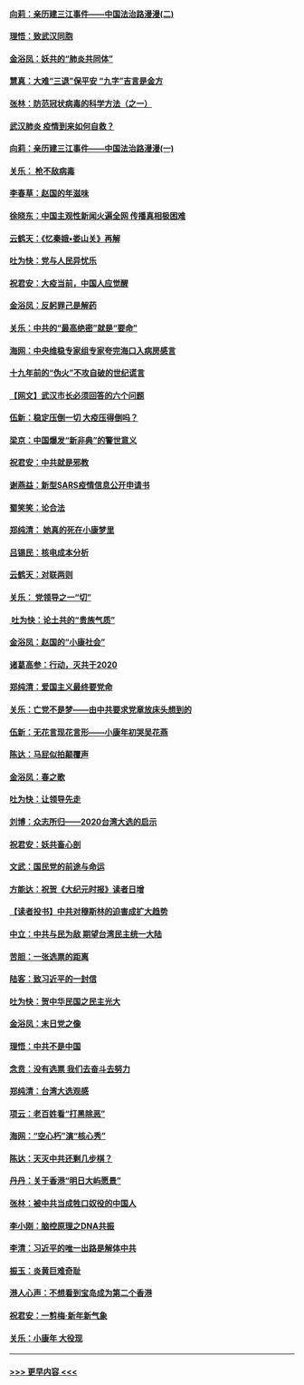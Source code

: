 #### [向莉：亲历建三江事件——中国法治路漫漫(二)](../pages/nsc993/n11829102.md?t=01301901) 
#### [理悟：致武汉同胞](../pages/nsc993/n11831522.md?t=01301901) 
#### [金浴凤：妖共的“肺炎共同体”](../pages/nsc993/n11829448.md?t=01301901) 
#### [慧真：大难“三退”保平安 “九字”吉言是金方](../pages/nsc993/n11829501.md?t=01301901) 
#### [张林：防范冠状病毒的科学方法（之一）](../pages/nsc993/n11828618.md?t=01301901) 
#### [武汉肺炎 疫情到来如何自救？](../pages/nsc993/n11827632.md?t=01301901) 
#### [向莉：亲历建三江事件——中国法治路漫漫(一)](../pages/nsc993/n11827190.md?t=01301901) 
#### [关乐： 枪不敌病毒](../pages/nsc993/n11826746.md?t=01301901) 
#### [李春草：赵国的年滋味](../pages/nsc993/n11826321.md?t=01301901) 
#### [徐晓东：中国主观性新闻火遍全网 传播真相极困难](../pages/nsc993/n11826508.md?t=01301901) 
#### [云鹤天：《忆秦娥▪娄山关》再解](../pages/nsc993/n11824682.md?t=01301901) 
#### [吐为快：党与人民异忧乐](../pages/nsc993/n11824660.md?t=01301901) 
#### [祝君安：大疫当前，中国人应觉醒](../pages/nsc993/n11821946.md?t=01301901) 
#### [金浴凤：反躬罪己是解药](../pages/nsc993/n11820280.md?t=01301901) 
#### [关乐：中共的“最高绝密”就是“要命”](../pages/nsc993/n11816946.md?t=01301901) 
#### [海网：中央维稳专家组专家夸完海口入病房感言](../pages/nsc993/n11815138.md?t=01301901) 
#### [十九年前的“伪火”不攻自破的世纪谎言](../pages/nsc993/n11813238.md?t=01301901) 
#### [【网文】武汉市长必须回答的六个问题](../pages/nsc993/n11813848.md?t=01301901) 
#### [伍新：稳定压倒一切 大疫压得倒吗？](../pages/nsc993/n11812634.md?t=01301901) 
#### [梁京：中国爆发“新非典”的警世意义](../pages/nsc993/n11812554.md?t=01301901) 
#### [祝君安：中共就是邪教](../pages/nsc993/n11812431.md?t=01301901) 
#### [谢燕益：新型SARS疫情信息公开申请书](../pages/nsc993/n11808840.md?t=01301901) 
#### [蜀笑笑：论合法](../pages/nsc993/n11808064.md?t=01301901) 
#### [郑纯清： 她真的死在小康梦里](../pages/nsc993/n11806623.md?t=01301901) 
#### [吕锡民：核电成本分析](../pages/nsc993/n11806284.md?t=01301901) 
#### [云鹤天：对联两则](../pages/nsc993/n11805957.md?t=01301901) 
#### [关乐： 党领导之一“切”](../pages/nsc993/n11804505.md?t=01301901) 
#### [ 吐为快：论土共的“贵族气质”](../pages/nsc993/n11804490.md?t=01301901) 
#### [金浴凤：赵国的“小康社会”](../pages/nsc993/n11804452.md?t=01301901) 
#### [诸葛高参：行动，灭共于2020](../pages/nsc993/n11804120.md?t=01301901) 
#### [郑纯清：爱国主义最终要党命](../pages/nsc993/n11802197.md?t=01301901) 
#### [关乐：亡党不是梦——由中共要求党章放床头想到的](../pages/nsc993/n11802156.md?t=01301901) 
#### [伍新：无花言现花言形——小康年初哭吴花燕](../pages/nsc993/n11800044.md?t=01301901) 
#### [陈达：马屁似拍颠覆声](../pages/nsc993/n11800010.md?t=01301901) 
#### [金浴凤：春之歌](../pages/nsc993/n11797687.md?t=01301901) 
#### [吐为快：让领导先走](../pages/nsc993/n11797512.md?t=01301901) 
#### [刘博：众志所归——2020台湾大选的启示](../pages/nsc993/n11796878.md?t=01301901) 
#### [祝君安：妖共畜心剖](../pages/nsc993/n11794273.md?t=01301901) 
#### [文武：国民党的前途与命运](../pages/nsc993/n11794198.md?t=01301901) 
#### [方能达：祝贺《大纪元时报》读者日增](../pages/nsc993/n11793807.md?t=01301901) 
#### [【读者投书】中共对穆斯林的迫害成扩大趋势](../pages/nsc993/n11791371.md?t=01301901) 
#### [中立：中共与民为敌 期望台湾民主统一大陆](../pages/nsc993/n11790392.md?t=01301901) 
#### [苦胆：一张选票的距离](../pages/nsc993/n11788914.md?t=01301901) 
#### [陆客：致习近平的一封信](../pages/nsc993/n11788867.md?t=01301901) 
#### [吐为快：贺中华民国之民主光大](../pages/nsc993/n11788618.md?t=01301901) 
#### [金浴凤：末日党之像](../pages/nsc993/n11787475.md?t=01301901) 
#### [理悟：中共不是中国](../pages/nsc993/n11787463.md?t=01301901) 
#### [念贲：没有选票  我们去奋斗去努力](../pages/nsc993/n11787398.md?t=01301901) 
#### [郑纯清：台湾大选观感](../pages/nsc993/n11786210.md?t=01301901) 
#### [项云：老百姓看“打黑除恶”](../pages/nsc993/n11785398.md?t=01301901) 
#### [海网：“空心朽”演“核心秀”](../pages/nsc993/n11783874.md?t=01301901) 
#### [陈达：天灭中共还剩几步棋？](../pages/nsc993/n11783719.md?t=01301901) 
#### [丹丹：关于香港“明日大屿愿景”](../pages/nsc993/n11783273.md?t=01301901) 
#### [张林：被中共当成牲口奴役的中国人](../pages/nsc993/n11782397.md?t=01301901) 
#### [李小刚：脑控原理之DNA共振](../pages/nsc993/n11780962.md?t=01301901) 
#### [李清：习近平的唯一出路是解体中共](../pages/nsc993/n11780866.md?t=01301901) 
#### [振玉：炎黄巨难奇耻](../pages/nsc993/n11779632.md?t=01301901) 
#### [港人心声：不想看到宝岛成为第二个香港](../pages/nsc993/n11778817.md?t=01301901) 
#### [祝君安：一剪梅‧新年新气象](../pages/nsc993/n11776340.md?t=01301901) 
#### [关乐：小康年 大役现](../pages/nsc993/n11774213.md?t=01301901) 

----
#### [ >>> 更早内容 <<< ](../indexes/nsc993-earlier.md)
